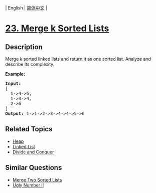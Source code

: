 
| English | [简体中文](README.md) |

# [23. Merge k Sorted Lists](https://leetcode-cn.com/problems/merge-k-sorted-lists/)

## Description

<p>Merge <em>k</em> sorted linked lists and return it as one sorted list. Analyze and describe its complexity.</p>

<p><strong>Example:</strong></p>

<pre>
<strong>Input:</strong>
[
&nbsp; 1-&gt;4-&gt;5,
&nbsp; 1-&gt;3-&gt;4,
&nbsp; 2-&gt;6
]
<strong>Output:</strong> 1-&gt;1-&gt;2-&gt;3-&gt;4-&gt;4-&gt;5-&gt;6
</pre>


## Related Topics

- [Heap](https://leetcode-cn.com/tag/heap)
- [Linked List](https://leetcode-cn.com/tag/linked-list)
- [Divide and Conquer](https://leetcode-cn.com/tag/divide-and-conquer)

## Similar Questions

- [Merge Two Sorted Lists](../merge-two-sorted-lists/README_EN.md)
- [Ugly Number II](../ugly-number-ii/README_EN.md)
